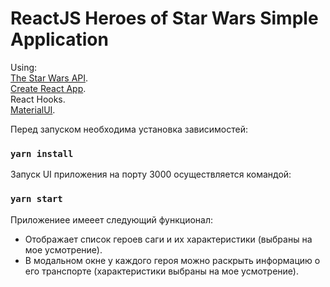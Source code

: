 
# ReactJS Heroes of Star Wars Simple Application

Using:  
[The Star Wars API](https://swapi.dev/).  
[Create React App](https://github.com/facebook/create-react-app).   
React Hooks.   
[MaterialUI](https://github.com/mui-org/material-ui).

Перед запуском необходима установка зависимостей:  
### `yarn install`
 
Запуск UI приложения на порту 3000 осуществляется командой:  
### `yarn start`

Приложениее имееет следующий функционал:  
- Отображает список героев саги и их характеристики (выбраны на мое усмотрение).  
- В модальном окне у каждого героя можно раскрыть информацию о его транспорте (характеристики выбраны на мое усмотрение).  
